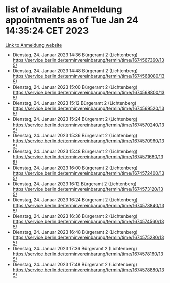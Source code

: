 # list of available Anmeldung appointments as of Tue Jan 24 14:35:24 CET 2023
[Link to Anmeldung website](https://service.berlin.de/terminvereinbarung/termin/tag.php?termin=0&anliegen[]=120686&dienstleisterlist=122210,122217,327316,122219,327312,122227,327314,122231,327346,122243,327348,122252,329742,122260,329745,122262,329748,122254,329751,122271,327278,122273,327274,122277,327276,330436,122280,327294,122282,327290,122284,327292,327539,122291,327270,122285,327266,122286,327264,122296,327268,150230,329760,122301,327282,122297,327286,122294,327284,122312,329763,122314,329775,122304,327330,122311,327334,122309,327332,122281,327352,122279,329772,122276,327324,122274,327326,122267,329766,122246,327318,122251,327320,122257,327322,122208,327298,122226,327300,121362,121364&herkunft=http%3A%2F%2Fservice.berlin.de%2Fdienstleistung%2F120686%2F)
- Dienstag, 24. Januar 2023 14:36 Bürgeramt 2 (Lichtenberg) https://service.berlin.de/terminvereinbarung/termin/time/1674567360/135/
- Dienstag, 24. Januar 2023 14:48 Bürgeramt 2 (Lichtenberg) https://service.berlin.de/terminvereinbarung/termin/time/1674568080/135/
- Dienstag, 24. Januar 2023 15:00 Bürgeramt 2 (Lichtenberg) https://service.berlin.de/terminvereinbarung/termin/time/1674568800/135/
- Dienstag, 24. Januar 2023 15:12 Bürgeramt 2 (Lichtenberg) https://service.berlin.de/terminvereinbarung/termin/time/1674569520/135/
- Dienstag, 24. Januar 2023 15:24 Bürgeramt 2 (Lichtenberg) https://service.berlin.de/terminvereinbarung/termin/time/1674570240/135/
- Dienstag, 24. Januar 2023 15:36 Bürgeramt 2 (Lichtenberg) https://service.berlin.de/terminvereinbarung/termin/time/1674570960/135/
- Dienstag, 24. Januar 2023 15:48 Bürgeramt 2 (Lichtenberg) https://service.berlin.de/terminvereinbarung/termin/time/1674571680/135/
- Dienstag, 24. Januar 2023 16:00 Bürgeramt 2 (Lichtenberg) https://service.berlin.de/terminvereinbarung/termin/time/1674572400/135/
- Dienstag, 24. Januar 2023 16:12 Bürgeramt 2 (Lichtenberg) https://service.berlin.de/terminvereinbarung/termin/time/1674573120/135/
- Dienstag, 24. Januar 2023 16:24 Bürgeramt 2 (Lichtenberg) https://service.berlin.de/terminvereinbarung/termin/time/1674573840/135/
- Dienstag, 24. Januar 2023 16:36 Bürgeramt 2 (Lichtenberg) https://service.berlin.de/terminvereinbarung/termin/time/1674574560/135/
- Dienstag, 24. Januar 2023 16:48 Bürgeramt 2 (Lichtenberg) https://service.berlin.de/terminvereinbarung/termin/time/1674575280/135/
- Dienstag, 24. Januar 2023 17:36 Bürgeramt 2 (Lichtenberg) https://service.berlin.de/terminvereinbarung/termin/time/1674578160/135/
- Dienstag, 24. Januar 2023 17:48 Bürgeramt 2 (Lichtenberg) https://service.berlin.de/terminvereinbarung/termin/time/1674578880/135/
